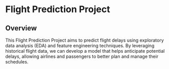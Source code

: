 
# Flight Prediction Project
## Overview
This Flight Prediction Project aims to predict flight delays using exploratory data analysis (EDA) and feature engineering techniques. By leveraging historical flight data, we can develop a model that helps anticipate potential delays, allowing airlines and passengers to better plan and manage their schedules.
